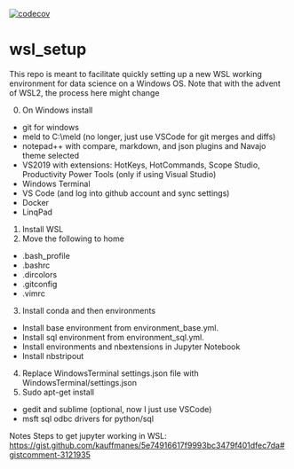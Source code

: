 [![codecov](https://codecov.io/gh/pjanowski/wsl_setup/branch/master/graph/badge.svg?token=znSYS91aD2)](https://codecov.io/gh/pjanowski/wsl_setup)

# wsl_setup
This repo is meant to facilitate quickly setting up a new WSL working environment for data science on a Windows OS. Note that with the advent of WSL2, the process here might change


0. On Windows install 
 * git for windows
 * meld to C:\meld (no longer, just use VSCode for git merges and diffs)
 * notepad++ with compare, markdown, and json plugins and Navajo theme selected
 * VS2019 with extensions: HotKeys, HotCommands, Scope Studio, Productivity Power Tools (only if using Visual Studio)
 * Windows Terminal
 * VS Code (and log into github account and sync settings)
 * Docker
 * LinqPad
1. Install WSL 
2. Move the following to home
 * .bash_profile
 * .bashrc 
 * .dircolors
 * .gitconfig
 * .vimrc
3. Install conda and then environments
 * Install base environment from environment_base.yml.
 * Install sql environment from environment_sql.yml.
 * Install environments and nbextensions in Jupyter Notebook
 * Install nbstripout
4. Replace WindowsTerminal settings.json file with WindowsTerminal/settings.json
5. Sudo apt-get install
 * gedit and sublime (optional, now I just use VSCode)
 * msft sql odbc drivers for python/sql
 
Notes
Steps to get jupyter working in WSL: https://gist.github.com/kauffmanes/5e74916617f9993bc3479f401dfec7da#gistcomment-3121935
